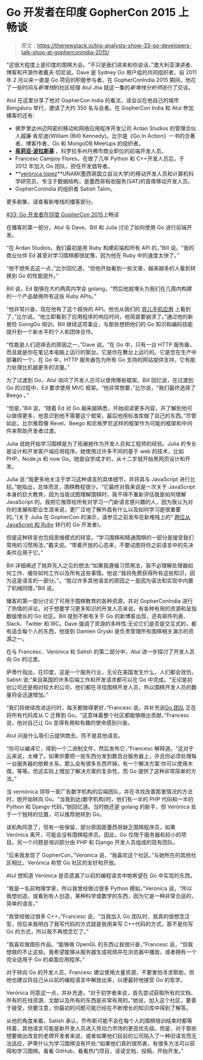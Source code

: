 # Go 开发者在印度 GopherCon 2015 上畅谈

> 原文：<https://thenewstack.io/tns-analysts-show-33-go-developers-talk-shop-at-gopherconindia-2015/>

“这很大程度上是印度的围棋大会。“不只是我们进来和你说话，”澳大利亚演讲者、博客和开源作者戴夫·切尼说。Dave 是 Sydney Go 用户组的共同组织者，自 2011 年 2 月以来一直是 Go 项目的积极参与者。在 GopherConIndia 2015 期间，他花了一些时间与*新堆栈*的社区经理 Atul Jha 就这一集的*新堆栈分析师*进行了交谈。

Atul 在这里分享了他对 GopherCon India 的看法，该会议在他自己的城市 Bengaluru 举行，邀请了大约 350 名与会者。在 GopherCon India 和 Atul 参加播客的还有:

*   佛罗里达州迈阿密的移动和网络应用程序开发公司 Ardan Studios 的管理合伙人威廉·肯尼迪(William (Bill) Kennedy)。比尔是《Go In Action》一书的合著者、博客作者、Go 和 MongoDB Meetups 的组织者。
*   **[茱莉亚·波拉斯基](https://twitter.com/julia_allyce)** ，科罗拉多州丹佛市商业职位的前端开发人员。
*   Francesc Campoy Flores，在做了几年 Python 和 C++开发人员后，于 2012 年加入 Go 团队，担任开发倡导者。
*   **[verónica lópez](http://about.me/verolop)**UNAM(墨西哥国立自治大学)的移动开发人员和计算机科学研究员，专注于数据结构，是墨西哥税收服务(SAT)的首席移动开发人员。
*   GopherConIndia 的组织者 Satish Talim。

更多剧集，请查看新堆栈的播客部分。

[#33: Go 开发者在印度 GopherCon 2015](https://thenewstack.simplecast.com/episodes/33-go-developers-talk-shop-at-gophercon-india-2015)上畅谈

在播客的第一部分，Atul 与 Dave、Bill 和 Julia 讨论了如何使用 Go 进行前端开发。

“在 Ardan Studios，我们最初是用 Ruby 构建前端和所有 API 的，”Bill 说。“我的商业伙伴 Ed 甚至对学习围棋都很犹豫，因为他在 Ruby 中的速度太快了。”

“他不想失去这一点，”比尔回忆道，“但他开始看到一些文章，越来越多的人看到转换到 Go 的性能提升。”

Bill 说，Ed 能够在大约两周内学会 golang，“然后他就埋头为我们在几周内构建的一个产品替换所有这些 Ruby APIs。”

“他非常兴奋，现在他有了这个超快的 API。他也从我们的 [弃儿手机应用](http://blog.gopheracademy.com/advent-2013/day-09-building-a-weather-app-using-go/) 上看到了，”比尔说。“他立即看到了应用程序的响应时间，他简直要崩溃了。”通过他的新冒险 GoingGo 培训，Bill 继续这项事业，与那些想把他们的 Go 知识和编码技能提升到一个新水平的个人和团体合作。

“性能是人们选择去的原因之一，”Dave 说。“在 Go 中，只有一台 HTTP 服务器，而且就是你在笔记本电脑上运行的那台。它是你在舞台上运行的。它是您在生产中部署的一个。在 Go 中，HTTP 服务器包为所有 Go 支持的网站提供支持，它有能力处理比机器更多的流量。”

为了过渡到 Go，Atul 询问了开发人员可以使用哪些框架。Bill 回忆说，在过渡到 Go 的过程中，Ed 要求使用 MVC 框架。“他非常想要，”比尔说，“我们最终选择了 Beego 。”

“但是，”Bill 说，“随着 Ed 对 Go 越来越熟悉，开始阅读更多内容，并了解到他可以做得更多，他意识到他不需要这个框架，最后他用标准库做了自己的东西。”尽管如此，比尔推荐像 Revel、Beego 和尼格罗尼这样的框架作为可能的框架和中间件来帮助开发者过渡。

Julia 说她开始学习围棋是为了拓展她作为开发人员和工程师的经验。Julia 的专长是设计和开发客户端应用程序。她使用过许多不同的基于 web 的技术，比如 PHP、Node.js 和 now Go。她是自学成才的，从十二岁就开始黑网页设计和开发。

Julia 说:“我更多地关注于学习这种语言的具体细节，并将其与 JavaScript 进行比较。”她指出，总体而言，围棋教程很少。“它最终对我来说是一次关于 JavaScript 本身的巨大教育，因为当我试图理解围棋时，我不得不重新评估我是如何理解 JavaScript 的。我把它推荐给所有对学习一门新语言感兴趣的人，因为我认为对你的发展和职业生涯来说，更广泛地了解外面有什么以及如何学习是很重要的。”(关于 Julia 在 GopherCon 的演示，请参见之前发布在新堆栈上的“ [两位从 JavaScript 和 Ruby](https://thenewstack.io/two-go-developers-switched-javascript-ruby/) 转行的 Go 开发者)。

但是这种转变也包括思维模式的转变。“学习围棋和精通围棋的一部分是接受我们常用的习惯用法，”戴夫说。“带着开放的心态来，不要试图将你之前语言中的先决条件应用于它。”

Bill 详细阐述了抛弃先入之见的想法:“如果我遵循习惯用法，我不必理解处理器如何工作、缓存如何工作以及所有这些事情。他说:“我将免费获得所有这些知识，因为这是语言的一部分。”。“胜过许多其他语言的原因之一是因为语法和实现中内置了机械同情，”Bill 说。

播客的第一部分讨论了可用于围棋教育的各种资源，并对 GopherConIndia 进行了热情的评论。对于想要学习更多知识的开发人员来说，有各种有用的资源和呈指数级增长的 Go 社区。Bill 提到不断有关于 Go 的新博客出现，还有邮件列表、Slack、Twitter 和 IRC。Dave 强调了资源的多样性:无论它们是否是交互式的，都有适合每个人的东西，他提到 Damien Gryski 是负责管理所有围棋相关演示的资源之一。

在与 Francesc、Verónica 和 Satish 的第二部分中，Atul 进一步探讨了开发人员向 Go 的过渡。

萨蒂什指出，在印度，这是一个服务行业，无论在美国发生什么，人们都会效仿。Satish 说:“来自美国的许多后端工作和开发请求都可以在 Go 中完成。“无论是初创公司还是相对较大的公司，他们都在寻找围棋开发人员，所以围棋开发人员的数量将会迅速增加。”

“我们将继续改进运行时，每天都做得更好，”Francesc 说，并补充说[Go 团队](https://twitter.com/golang) 正在将所有代码库从 C 迁移到 Go。“这意味着整个社区都能够做出贡献，”Francesc 说，他对自己让 Go 变得有用和有趣的使命感到兴奋。

Atul 问是什么吸引云提供商去，而不是其他语言。

“你可以编译它，得到一个二进制文件，然后发布它，”Francesc 解释道。“这对于云来说，太棒了。如果你要把一些东西分发到数百台服务器上，并且你必须处理每一台服务器的依赖关系，那么会有很多东西坏掉。有一个解决方案:你可以使用木偶，等等。但这实际上增加了解决方案的复杂性，而 Go 提供了这种非常简单的方法。”

当 vernónica 领导一家广告数字机构的后端团队，并在寻找改善那里情况的方法时，她开始转向 Go。“当我到达(数字机构)时，他们有一半的 PHP 代码和一半的 Python 和 Django 代码，”她回忆道。当时她还是 golang 的新手，但 Verónica 处于一个独特的位置，可以推荐她转到 Go。

该机构同意了，但有一些保留，部分原因是墨西哥缺乏围棋程序员，如果 Verónica 离开，可能会没有围棋程序员。因此，Go 仅限于服务器和较小的项目。另一个问题是培训部分由 PHP 和 Django 开发人员组成的现有团队。

“后来我发现了 GopherCon，”Verónica 说，“我喜欢这个社区。”与她所在的其他社区相比，Verónica 称赞 Go 社区的友好和开放。

Atul 想知道 Verónica 是否遗漏了以前的编程语言中她希望在 Go 中实现的东西。

“我是一名前物理学家，所以我曾经做过很多 Python 模拟，”Verónica 说。“所以我想创造，或看到有人创造，某种科学或数学的东西，因为它是一种非常合适的，简单的语言。”

“我曾经做过很多 C++，”Francesc 说，“当我加入 Go 团队时，我真的很想念泛型，但后来我明白了我写代码的方式就是我用来写 C++代码的方式，那不是你写 Go 的方式，所以我不再想念它了。”

“我喜欢做图形作品。“能够做 OpenGL 的东西让我很兴奋，”Francesc 说，“但我想做的不止这些。我希望能够从服务器生成视频并在浏览器中播放，或者拥有一个完全适用于 Go 的桌面应用程序。”

对于转向 Go 的开发人员，Francesc 建议使用大量资源，不要害怕寻求帮助，但他也建议将自己从以前的编程语言中解放出来，以便最好地接受 Go 的哲学。

Verónica 同意这一点，并补充道，“对于初学者来说，首先尝试获取所有的文档、所有的在线资源、文献以及所有的东西是非常有用的。”她说，加入这个社区，要善于接受，但要注意，你最初的问题可能已经在不断增长的知识库中得到了解答。

从他的角度来看，Satish 承认，乔布斯可能不会在每个人的围棋培训结束时都等待着，其他语言可能是新开发人员进入劳动力市场的更高优先级。但是，对于那些想要做出改变的老牌开发者来说，或者如果他们目前的公司陷入了一种旧语言而无法适应，萨蒂什认为学习围棋没有坏处:“如果他们真的很热衷，有很多方法可以获得和学习围棋。看看 GitHub，看看热门项目，读读文档，投稿，开始开发。”

<svg xmlns:xlink="http://www.w3.org/1999/xlink" viewBox="0 0 68 31" version="1.1"><title>Group</title> <desc>Created with Sketch.</desc></svg>